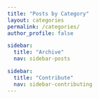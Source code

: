 ```yaml
---
title: "Posts by Category"
layout: categories
permalink: /categories/
author_profile: false

sidebar:
  title: "Archive"
  nav: sidebar-posts

sidebar:
  title: "Contribute"
  nav: sidebar-contributing
---
```

